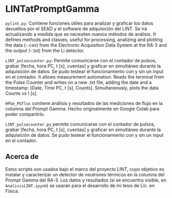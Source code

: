 # LINTatPromptGamma

`pylint.py`:
    Contiene funciones útiles para analizar y graficar los datos devueltos por el SEAD y el software de adquisición del LINT. Se irá actualizando a medida que se necesiten nuevos métodos de análisis.
    It defines methods and classes, useful for processing, analizing and plotting the data (-.csv) from the Electronic Acquisition Data System at the RA-3 and the output (-.txt) from the Li detector.

`LINT_pulsecounter.py`: 
    Permite comunicarse con el contador de pulsos, grabar [fecha, hora PC, t [s], cuentas] y graficar en simultáneo durante la adquisición de datos. Se pudo testear el funcionamiento con y sin un input en el contador.
    It allows measurement automation. Reads the terminal from the Pulse Counter and writes on a new .txt file, adding the date and a timestamp: [Date, Time PC, t [s], Counts]. Simultaneously, plots the data Counts vs t [s]. 

`HPGe_PGflux` contiene análisis y resultados de las mediciones de flujo en la columna del Prompt Gamma. Hecho originalmente en Google Colab para poder compartirlo.

`LINT_pulsecounter.py` permite comunicarse con el contador de pulsos, grabar [fecha, hora PC, t [s], cuentas] y graficar en simultáneo durante la adquisición de datos. Se pudo testear el funcionamiento con y sin un input en el contador.


## Acerca de
Estos scripts son usados bajo el marco del proyecto LINT, cuyo objetivo es instalar y caracterizar un detector de neutrones térmicos en la columna del Prompt Gamma del RA-3. Los datos y resultados (si se encuentra visible, en `AnalisisLINT.ipynb`) se usarán para el desarrollo de mi tesis de Lic. en Física. 